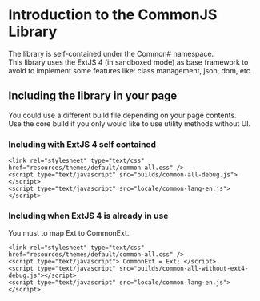 # Introduction to the CommonJS Library

The library is self-contained under the Common# namespace.<br>
This library uses the ExtJS 4 (in sandboxed mode) as base framework to avoid to implement some features like: class management, json, dom, etc.


## Including the library in your page

You could use a different build file depending on your page contents.<br>
Use the core build if you only would like to use utility methods without UI.


### Including with ExtJS 4 self contained

    <link rel="stylesheet" type="text/css" href="resources/themes/default/common-all.css" />
    <script type="text/javascript" src="builds/common-all-debug.js"></script>
    <script type="text/javascript" src="locale/common-lang-en.js"></script>


### Including when ExtJS 4 is already in use

You must to map Ext to CommonExt.

    <link rel="stylesheet" type="text/css" href="resources/themes/default/common-all.css" />
    <script type="text/javascript"> CommonExt = Ext; </script>
    <script type="text/javascript" src="builds/common-all-without-ext4-debug.js"></script>
    <script type="text/javascript" src="locale/common-lang-en.js"></script>
